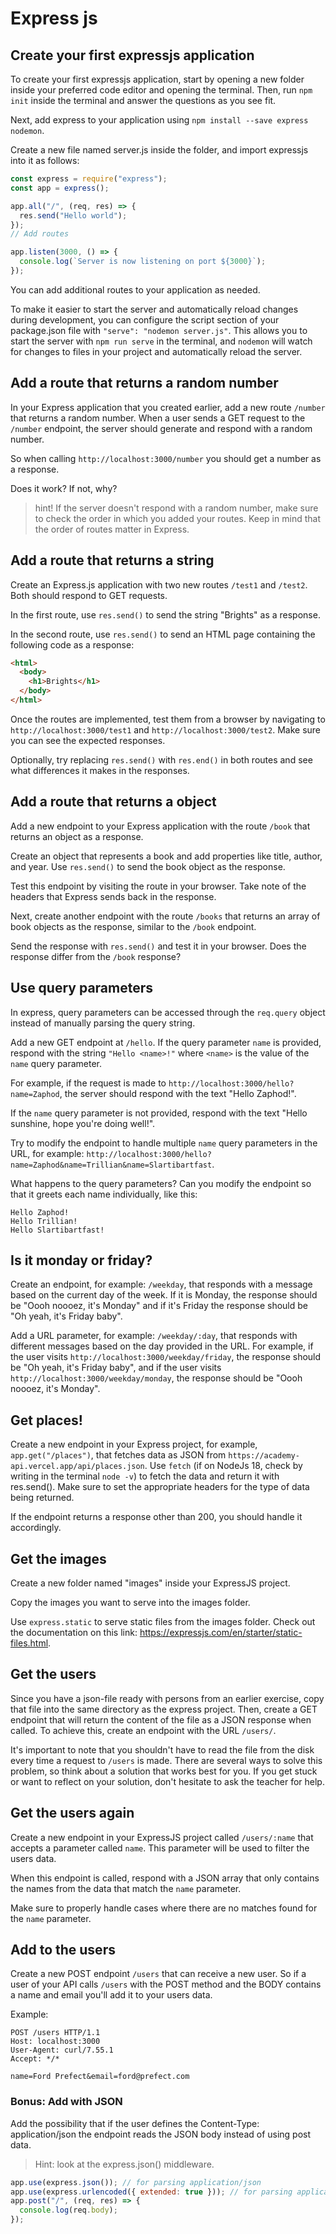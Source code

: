 # Express js

## Create your first expressjs application

To create your first expressjs application, start by opening a new folder inside your preferred code editor and opening the terminal. Then, run `npm init` inside the terminal and answer the questions as you see fit.

Next, add express to your application using `npm install --save express nodemon`.

Create a new file named server.js inside the folder, and import expressjs into it as follows:

```javascript
const express = require("express");
const app = express();

app.all("/", (req, res) => {
  res.send("Hello world");
});
// Add routes

app.listen(3000, () => {
  console.log(`Server is now listening on port ${3000}`);
});
```

You can add additional routes to your application as needed.

To make it easier to start the server and automatically reload changes during development, you can configure the script section of your package.json file with `"serve": "nodemon server.js"`. This allows you to start the server with `npm run serve` in the terminal, and `nodemon` will watch for changes to files in your project and automatically reload the server.

## Add a route that returns a random number

In your Express application that you created earlier, add a new route `/number` that returns a random number. When a user sends a GET request to the `/number` endpoint, the server should generate and respond with a random number.

So when calling `http://localhost:3000/number` you should get a number as a response.

Does it work? If not, why?

> hint! If the server doesn't respond with a random number, make sure to check the order in which you added your routes. Keep in mind that the order of routes matter in Express.

## Add a route that returns a string

Create an Express.js application with two new routes `/test1` and `/test2`. Both should respond to GET requests.

In the first route, use `res.send()` to send the string "Brights" as a response.

In the second route, use `res.send()` to send an HTML page containing the following code as a response:

```html
<html>
  <body>
    <h1>Brights</h1>
  </body>
</html>
```

Once the routes are implemented, test them from a browser by navigating to `http://localhost:3000/test1` and `http://localhost:3000/test2`. Make sure you can see the expected responses.

Optionally, try replacing `res.send()` with `res.end()` in both routes and see what differences it makes in the responses.

## Add a route that returns a object

Add a new endpoint to your Express application with the route `/book` that returns an object as a response.

Create an object that represents a book and add properties like title, author, and year. Use `res.send()` to send the book object as the response.

Test this endpoint by visiting the route in your browser. Take note of the headers that Express sends back in the response.

Next, create another endpoint with the route `/books` that returns an array of book objects as the response, similar to the `/book` endpoint.

Send the response with `res.send()` and test it in your browser. Does the response differ from the `/book` response?

## Use query parameters

In express, query parameters can be accessed through the `req.query` object instead of manually parsing the query string.

Add a new GET endpoint at `/hello`. If the query parameter `name` is provided, respond with the string `"Hello <name>!"` where `<name>` is the value of the `name` query parameter.

For example, if the request is made to `http://localhost:3000/hello?name=Zaphod`, the server should respond with the text "Hello Zaphod!".

If the `name` query parameter is not provided, respond with the text "Hello sunshine, hope you're doing well!".

Try to modify the endpoint to handle multiple `name` query parameters in the URL, for example: `http://localhost:3000/hello?name=Zaphod&name=Trillian&name=Slartibartfast`.

What happens to the query parameters? Can you modify the endpoint so that it greets each name individually, like this:

```
Hello Zaphod!
Hello Trillian!
Hello Slartibartfast!
```

## Is it monday or friday?

Create an endpoint, for example: `/weekday`, that responds with a message based on the current day of the week. If it is Monday, the response should be "Oooh noooez, it's Monday" and if it's Friday the response should be "Oh yeah, it's Friday baby".

Add a URL parameter, for example: `/weekday/:day`, that responds with different messages based on the day provided in the URL. For example, if the user visits `http://localhost:3000/weekday/friday`, the response should be "Oh yeah, it's Friday baby", and if the user visits `http://localhost:3000/weekday/monday`, the response should be "Oooh noooez, it's Monday".

## Get places!

Create a new endpoint in your Express project, for example, `app.get("/places")`, that fetches data as JSON from `https://academy-api.vercel.app/api/places.json`. Use `fetch` (if on NodeJs 18, check by writing in the terminal `node -v`) to fetch the data and return it with res.send(). Make sure to set the appropriate headers for the type of data being returned.

If the endpoint returns a response other than 200, you should handle it accordingly.

## Get the images

Create a new folder named "images" inside your ExpressJS project.

Copy the images you want to serve into the images folder.

Use `express.static` to serve static files from the images folder. Check out the documentation on this link: https://expressjs.com/en/starter/static-files.html.

## Get the users

Since you have a json-file ready with persons from an earlier exercise, copy that file into the same directory as the express project. Then, create a GET endpoint that will return the content of the file as a JSON response when called. To achieve this, create an endpoint with the URL `/users/`.

It's important to note that you shouldn't have to read the file from the disk every time a request to `/users` is made. There are several ways to solve this problem, so think about a solution that works best for you. If you get stuck or want to reflect on your solution, don't hesitate to ask the teacher for help.

## Get the users again

Create a new endpoint in your ExpressJS project called `/users/:name` that accepts a parameter called `name`. This parameter will be used to filter the users data.

When this endpoint is called, respond with a JSON array that only contains the names from the data that match the `name` parameter.

Make sure to properly handle cases where there are no matches found for the `name` parameter.

## Add to the users

Create a new POST endpoint `/users` that can receive a new user. So if a user of your API calls `/users` with the POST method and the BODY contains a name and email you'll add it to your users data.

Example:

```console
POST /users HTTP/1.1
Host: localhost:3000
User-Agent: curl/7.55.1
Accept: */*

name=Ford Prefect&email=ford@prefect.com
```

### Bonus: Add with JSON

Add the possibility that if the user defines the Content-Type: application/json the endpoint reads the JSON body instead of using post data.

> Hint: look at the express.json() middleware.

```javascript
app.use(express.json()); // for parsing application/json
app.use(express.urlencoded({ extended: true })); // for parsing application/x-www-form-urlencoded
app.post("/", (req, res) => {
  console.log(req.body);
});
```
